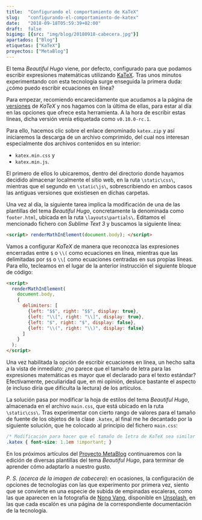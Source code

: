 ```yaml
---
title:  "Configurando el comportamiento de KaTeX"
slug:   "configurando-el-comportamiento-de-katex"
date:   "2018-09-18T05:59:39+02:00"
draft:  false
bigimg: [{src: "img/blog/20180918-cabecera.jpg"}]
apartados: ["Blog"]
etiquetas: ["KaTeX"]
proyectos: ["MetaBlog"]
---
```


El tema *Beautiful Hugo* viene, por defecto, configurado para que podamos escribir expresiones matemáticas utilizando [KaTeX](https://khan.github.io/KaTeX/). Tras unos minutos experimentando con esta tecnología surge enseguida la primera duda: ¿cómo puedo escribir ecuaciones en línea?
<!--more-->

Para empezar, recomiendo encarecidamente que acudamos a la página de [versiones](https://github.com/Khan/KaTeX/releases) de *KaTeX* y nos hagamos con la última de ellas, para estar al día en las opciones que ofrece esta herramienta. A la hora de escribir estas líneas, dicha versión venía etiquetada como `v0.10.0-rc.1`.

Para ello, hacemos clic sobre el enlace denominado `katex.zip` y así iniciaremos la descarga de un archivo comprimido, del cual nos interesan especialmente dos archivos contenidos en su interior:

- `katex.min.css` y
- `katex.min.js`.

El primero de ellos lo ubicaremos, dentro del directorio donde hayamos decidido almacenar localmente el sitio web, en la ruta `\static\css\`, mientras que el segundo en `\static\js\`, sobrescribiendo en ambos casos las antiguas versiones que existiesen en dichas carpetas.

Una vez al día, la siguiente tarea implica la modificación de una de las plantillas del tema *Beautiful Hugo*, concretamente la denominada como `footer.html`, ubicada en la ruta `\layouts\partials\`. Editamos el mencionado fichero con *Sublime Text 3* y buscamos la siguiente línea:

```html
<script> renderMathInElement(document.body); </script>
```

Vamos a configurar *KaTeX* de manera que reconozca las expresiones encerradas entre `$` o `\\(` como ecuaciones en línea, mientras que las delimitadas por `$$` o `\\[` como ecuaciones centradas en sus propias líneas. Para ello, tecleamos en el lugar de la anterior instrucción el siguiente bloque de código:

```html
<script>
  renderMathInElement(
    document.body,
    {
      delimiters: [
        {left: "$$", right: "$$", display: true},
        {left: "\\[", right: "\\]", display: true},
        {left: "$", right: "$", display: false},
        {left: "\\(", right: "\\)", display: false}
      ]
    }
  );
</script>
```

Una vez habilitada la opción de escribir ecuaciones en línea, un hecho salta a la vista de inmediato: ¿no parece que el tamaño de letra para las expresiones matemáticas es mayor que el declarado para el texto estándar? Efectivamente, peculiaridad que, en mi opinión, desluce bastante el aspecto (e incluso diría que dificulta la lectura) de los artículos.

La solución pasa por modificar la hoja de estilos del tema *Beautiful Hugo*, almacenada en el archivo `main.css`, que está ubicado en la ruta `\static\css\`. Tras experimentar con cierto rango de valores para el tamaño de fuente de los objetos de la clase `.katex`, al final me he decantado por la siguiente solución, que he colocado al principio del fichero `main.css`:

```css
/* Modificación para hacer que el tamaño de letra de KaTeX sea similar al de la web */
.katex { font-size: 1.1em !important; }
```

En los próximos artículos del [Proyecto MetaBlog](/proyectos/metablog/) continuaremos con la edición de diversas plantillas del tema *Beautiful Hugo*, para terminar de aprender cómo adaptarlo a nuestro gusto.

*P. S. (acerca de la imagen de cabecera):* en ocasiones, la configuración de opciones de tecnologías con las que experimento por primera vez, siento que se convierte en una especie de subida de empinadas escaleras, como las que aparecen en la fotografía de [Nong Vang](https://unsplash.com/@californong), disponible en [Unsplash](https://unsplash.com/photos/SZ-sHjSvejw), en las que cada escalón es una página de la correspondiente documentación de la tecnología.

